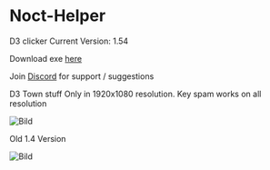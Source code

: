 # Noct-Helper
D3 clicker
Current Version: 1.54

Download exe [here](https://github.com/Akayaakuma/Noct-Helper/releases) 

Join [Discord](https://discord.gg/ad4bcJZ) for support / suggestions

D3 Town stuff Only in 1920x1080 resolution. Key spam works on all resolution

![Bild](https://i.imgur.com/XiIynAH.png)



Old 1.4 Version 

![Bild](https://i.imgur.com/XLlNFik.png)
